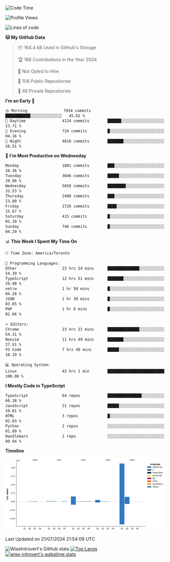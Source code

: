 <!--START_SECTION:waka-->
![Code Time](http://img.shields.io/badge/Code%20Time-1%2C943%20hrs%203%20mins-blue)

![Profile Views](http://img.shields.io/badge/Profile%20Views-0-blue)

![Lines of code](https://img.shields.io/badge/From%20Hello%20World%20I%27ve%20Written-15.3%20million%20lines%20of%20code-blue)

**🐱 My GitHub Data** 

> 📦 164.4 kB Used in GitHub's Storage 
 > 
> 🏆 188 Contributions in the Year 2024
 > 
> 🚫 Not Opted to Hire
 > 
> 📜 106 Public Repositories 
 > 
> 🔑 46 Private Repositories 
 > 
**I'm an Early 🐤** 

```text
🌞 Morning                7934 commits        ███████████░░░░░░░░░░░░░░   45.62 % 
🌆 Daytime                4124 commits        ██████░░░░░░░░░░░░░░░░░░░   23.71 % 
🌃 Evening                724 commits         █░░░░░░░░░░░░░░░░░░░░░░░░   04.16 % 
🌙 Night                  4610 commits        ███████░░░░░░░░░░░░░░░░░░   26.51 % 
```
📅 **I'm Most Productive on Wednesday** 

```text
Monday                   1801 commits        ███░░░░░░░░░░░░░░░░░░░░░░   10.36 % 
Tuesday                  3646 commits        █████░░░░░░░░░░░░░░░░░░░░   20.96 % 
Wednesday                5658 commits        ████████░░░░░░░░░░░░░░░░░   32.53 % 
Thursday                 2400 commits        ███░░░░░░░░░░░░░░░░░░░░░░   13.80 % 
Friday                   2726 commits        ████░░░░░░░░░░░░░░░░░░░░░   15.67 % 
Saturday                 415 commits         █░░░░░░░░░░░░░░░░░░░░░░░░   02.39 % 
Sunday                   746 commits         █░░░░░░░░░░░░░░░░░░░░░░░░   04.29 % 
```


📊 **This Week I Spent My Time On** 

```text
🕑︎ Time Zone: America/Toronto

💬 Programming Languages: 
Other                    23 hrs 24 mins      ██████████████░░░░░░░░░░░   54.39 % 
TypeScript               12 hrs 51 mins      ███████░░░░░░░░░░░░░░░░░░   29.90 % 
netrw                    1 hr 50 mins        █░░░░░░░░░░░░░░░░░░░░░░░░   04.28 % 
JSON                     1 hr 39 mins        █░░░░░░░░░░░░░░░░░░░░░░░░   03.85 % 
PHP                      1 hr 8 mins         █░░░░░░░░░░░░░░░░░░░░░░░░   02.66 % 

🔥 Editors: 
Chrome                   23 hrs 21 mins      ██████████████░░░░░░░░░░░   54.31 % 
Neovim                   11 hrs 49 mins      ███████░░░░░░░░░░░░░░░░░░   27.51 % 
VS Code                  7 hrs 49 mins       █████░░░░░░░░░░░░░░░░░░░░   18.19 % 

💻 Operating System: 
Linux                    43 hrs 1 min        █████████████████████████   100.00 % 
```

**I Mostly Code in TypeScript** 

```text
TypeScript               64 repos            ███████████████░░░░░░░░░░   60.38 % 
JavaScript               21 repos            █████░░░░░░░░░░░░░░░░░░░░   19.81 % 
HTML                     3 repos             █░░░░░░░░░░░░░░░░░░░░░░░░   02.83 % 
Python                   2 repos             ░░░░░░░░░░░░░░░░░░░░░░░░░   01.89 % 
Handlebars               1 repo              ░░░░░░░░░░░░░░░░░░░░░░░░░   00.94 % 
```



**Timeline**

![Lines of Code chart](https://raw.githubusercontent.com/wise-introvert/wise-introvert/master/assets/bar_graph.png)


 Last Updated on 21/07/2024 21:54:09 UTC
<!--END_SECTION:waka-->

![WiseIntrovert's GitHub stats](https://github-readme-stats.vercel.app/api?username=wise-introvert&count_private=true&show_icons=true)
[![Top Langs](https://github-readme-stats.vercel.app/api/top-langs/?username=wise-introvert&langs_count=10)](https://github.com/anuraghazra/github-readme-stats)
[![wise-introvert's wakatime stats](https://github-readme-stats.vercel.app/api/wakatime?username=wiseintrovert)](https://github.com/anuraghazra/github-readme-stats)
